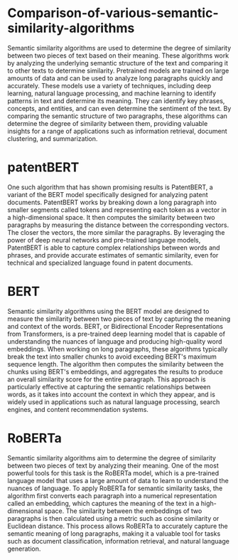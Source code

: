 # Comparison-of-various-semantic-similarity-algorithms
Semantic similarity algorithms are used to determine the degree of similarity between two pieces of text based on their meaning. These algorithms work by analyzing the underlying semantic structure of the text and comparing it to other texts to determine similarity. Pretrained models are trained on large amounts of data and can be used to analyze long paragraphs quickly and accurately. These models use a variety of techniques, including deep learning, natural language processing, and machine learning to identify patterns in text and determine its meaning. They can identify key phrases, concepts, and entities, and can even determine the sentiment of the text. By comparing the semantic structure of two paragraphs, these algorithms can determine the degree of similarity between them, providing valuable insights for a range of applications such as information retrieval, document clustering, and summarization.
# patentBERT
One such algorithm that has shown promising results is PatentBERT, a variant of the BERT model specifically designed for analyzing patent documents. PatentBERT works by breaking down a long paragraph into smaller segments called tokens and representing each token as a vector in a high-dimensional space. It then computes the similarity between two paragraphs by measuring the distance between the corresponding vectors. The closer the vectors, the more similar the paragraphs. By leveraging the power of deep neural networks and pre-trained language models, PatentBERT is able to capture complex relationships between words and phrases, and provide accurate estimates of semantic similarity, even for technical and specialized language found in patent documents.
# BERT
Semantic similarity algorithms using the BERT model are designed to measure the similarity between two pieces of text by capturing the meaning and context of the words. BERT, or Bidirectional Encoder Representations from Transformers, is a pre-trained deep learning model that is capable of understanding the nuances of language and producing high-quality word embeddings. When working on long paragraphs, these algorithms typically break the text into smaller chunks to avoid exceeding BERT's maximum sequence length. The algorithm then computes the similarity between the chunks using BERT's embeddings, and aggregates the results to produce an overall similarity score for the entire paragraph. This approach is particularly effective at capturing the semantic relationships between words, as it takes into account the context in which they appear, and is widely used in applications such as natural language processing, search engines, and content recommendation systems.
# RoBERTa
Semantic similarity algorithms aim to determine the degree of similarity between two pieces of text by analyzing their meaning. One of the most powerful tools for this task is the RoBERTa model, which is a pre-trained language model that uses a large amount of data to learn to understand the nuances of language. To apply RoBERTa for semantic similarity tasks, the algorithm first converts each paragraph into a numerical representation called an embedding, which captures the meaning of the text in a high-dimensional space. The similarity between the embeddings of two paragraphs is then calculated using a metric such as cosine similarity or Euclidean distance. This process allows RoBERTa to accurately capture the semantic meaning of long paragraphs, making it a valuable tool for tasks such as document classification, information retrieval, and natural language generation.
